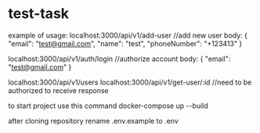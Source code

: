 # test-task

example of usage:
localhost:3000/api/v1/add-user //add new user
body: {
    "email": "test@gmail.com",
    "name": "test",
    "phoneNumber": "+123413"
}

localhost:3000/api/v1/auth/login //authorize account
body: {
    "email": "test@gmail.com"
}

localhost:3000/api/v1/users
localhost:3000/api/v1/get-user/:id
//need to be authorized to receive response

to start project use this command
docker-compose up --build 

after cloning repository rename .env.example to .env 



